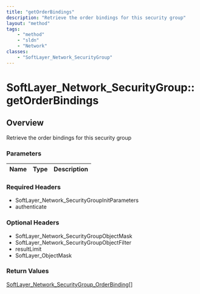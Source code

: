 ```yaml
---
title: "getOrderBindings"
description: "Retrieve the order bindings for this security group"
layout: "method"
tags:
    - "method"
    - "sldn"
    - "Network"
classes:
    - "SoftLayer_Network_SecurityGroup"
---
```

# SoftLayer_Network_SecurityGroup::getOrderBindings
## Overview 
Retrieve the order bindings for this security group

### Parameters 
|Name | Type | Description |
| --- | --- | --- |


### Required Headers
* SoftLayer_Network_SecurityGroupInitParameters
* authenticate

### Optional Headers
* SoftLayer_Network_SecurityGroupObjectMask
* SoftLayer_Network_SecurityGroupObjectFilter
* resultLimit
* SoftLayer_ObjectMask

### Return Values
<a href='/reference/datatypes/SoftLayer_Network_SecurityGroup_OrderBinding'>SoftLayer_Network_SecurityGroup_OrderBinding[] </a>
